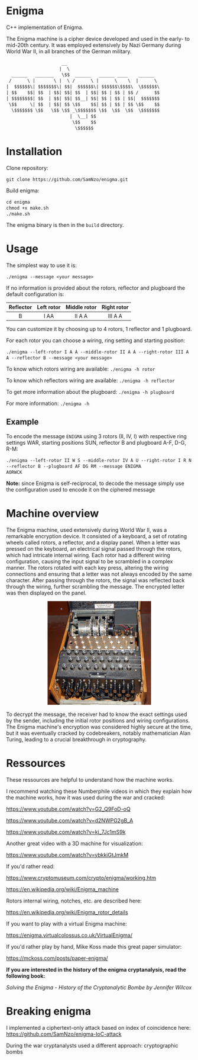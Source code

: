 # Enigma
C++ implementation of Enigma.

The Enigma machine is a cipher device developed and used in the early- to mid-20th century. It was employed extensively by Nazi Germany during World War II, in all branches of the German military.

```
                     __                                   
                    |  \                                  
  ______   _______   \$$  ______   ______ ____    ______  
 /      \ |       \ |  \ /      \ |      \    \  |      \ 
|  $$$$$$\| $$$$$$$\| $$|  $$$$$$\| $$$$$$\$$$$\  \$$$$$$\
| $$    $$| $$  | $$| $$| $$  | $$| $$ | $$ | $$ /      $$
| $$$$$$$$| $$  | $$| $$| $$__| $$| $$ | $$ | $$|  $$$$$$$
 \$$     \| $$  | $$| $$ \$$    $$| $$ | $$ | $$ \$$    $$
  \$$$$$$$ \$$   \$$ \$$ _\$$$$$$$ \$$  \$$  \$$  \$$$$$$$
                        |  \__| $$                        
                         \$$    $$                        
                          \$$$$$$                         
```

# Installation

Clone repository:
```
git clone https://github.com/SamNzo/enigma.git
```

Build enigma:
```
cd enigma
chmod +x make.sh
./make.sh
```

The enigma binary is then in the ``build`` directory.

# Usage
The simplest way to use it is:

```
./enigma --message <your message>
```

If no information is provided about the rotors, reflector and plugboard the default configuration is:

|  Reflector  |      Left rotor      |  Middle rotor |  Right rotor |
|:-----------:|:--------------------:|:-------------:|:------------:|
|      B      |         I AA         |     II A A    |    III A A   |

You can customize it by choosing up to 4 rotors, 1 reflector and 1 plugboard. 

For each rotor you can choose a wiring, ring setting and starting position:

```
./enigma --left-rotor I A A --middle-rotor II A A --right-rotor III A A --reflector B --message <your message>
```

To know which rotors wiring are available: ``./enigma -h rotor``

To know which reflectors wiring are available: ``./enigma -h reflector``

To get more information about the plugboard: ``./enigma -h plugboard``

For more information: ``./enigma -h``

## Example
To encode the message ``ENIGMA`` using 3 rotors (II, IV, I) with respective ring settings WAR, starting positions SUN, reflector B and plugboard A-F, D-G, R-M:

```
./enigma --left-rotor II W S --middle-rotor IV A U --right-rotor I R N --reflector B --plugboard AF DG RM --message ENIGMA
AORWCK
```

**Note:** since Enigma is self-reciprocal, to decode the message simply use the configuration used to encode it on the ciphered message

# Machine overview
The Enigma machine, used extensively during World War II, was a remarkable encryption device. It consisted of a keyboard, a set of rotating wheels called rotors, a reflector, and a display panel. When a letter was pressed on the keyboard, an electrical signal passed through the rotors, which had intricate internal wiring. Each rotor had a different wiring configuration, causing the input signal to be scrambled in a complex manner. The rotors rotated with each key press, altering the wiring connections and ensuring that a letter was not always encoded by the same character. After passing through the rotors, the signal was reflected back through the wiring, further scrambling the message. The encrypted letter was then displayed on the panel. 

<p align="center">
  <img src="https://github.com/SamNzo/enigma/blob/main/img/enigma.jpg?raw=true" width=280 height=280>
</p>

To decrypt the message, the receiver had to know the exact settings used by the sender, including the initial rotor positions and wiring configurations. The Enigma machine's encryption was considered highly secure at the time, but it was eventually cracked by codebreakers, notably mathematician Alan Turing, leading to a crucial breakthrough in cryptography. 

# Ressources
These ressources are helpful to understand how the machine works.

I recommend watching these Numberphile videos in which they explain how the machine works, how it was used during the war and cracked:

https://www.youtube.com/watch?v=G2_Q9FoD-oQ

https://www.youtube.com/watch?v=d2NWPG2gB_A

https://www.youtube.com/watch?v=kj_7Jc1mS9k

Another great video with a 3D machine for visualization:

https://www.youtube.com/watch?v=ybkkiGtJmkM

If you'd rather read:

https://www.cryptomuseum.com/crypto/enigma/working.htm

https://en.wikipedia.org/wiki/Enigma_machine

Rotors internal wiring, notches, etc. are described here:

https://en.wikipedia.org/wiki/Enigma_rotor_details

If you want to play with a virtual Enigma machine:

https://enigma.virtualcolossus.co.uk/VirtualEnigma/

If you'd rather play by hand, Mike Koss made this great paper simulator:

https://mckoss.com/posts/paper-enigma/

**If you are interested in the history of the enigma cryptanalysis, read the following book:**

*Solving the Enigma - History of the Cryptanalytic Bombe by Jennifer Wilcox*

# Breaking enigma

I implemented a ciphertext-only attack based on index of coincidence here: https://github.com/SamNzo/enigma-IoC-attack

During the war cryptanalysts used a different approach: cryptographic bombs
